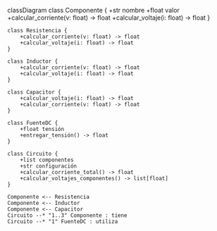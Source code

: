 classDiagram
    class Componente {
	    +str nombre
	    +float valor
	    +calcular_corriente(v: float) -> float
	    +calcular_voltaje(i: float) -> float
    }

    class Resistencia {
	    +calcular_corriente(v: float) -> float
	    +calcular_voltaje(i: float) -> float
    }

    class Inductor {
	    +calcular_corriente(v: float) -> float
	    +calcular_voltaje(i: float) -> float
    }

    class Capacitor {
	    +calcular_voltaje(i: float) -> float
        +calcular_corriente(v: float) -> float
    }

    class FuenteDC {
	    +float tensión
        +entregar_tensión() -> float
    }

    class Circuito {
	    +list componentes
	    +str configuración
	    +calcular_corriente_total() -> float
        +calcular_voltajes_componentes() -> list[float]
    }

    Componente <-- Resistencia
    Componente <-- Inductor
    Componente <-- Capacitor
    Circuito --* "1..3" Componente : tiene
    Circuito --* "1" FuenteDC : utiliza
